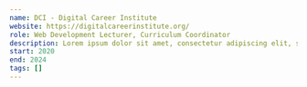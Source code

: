 ```yaml
---
name: DCI - Digital Career Institute
website: https://digitalcareerinstitute.org/
role: Web Development Lecturer, Curriculum Coordinator
description: Lorem ipsum dolor sit amet, consectetur adipiscing elit, sed do eiusmod tempor incididunt ut labore et dolore magna aliqua. Ut enim ad minim veniam, quis nostrud exercitation ullamco labori
start: 2020
end: 2024
tags: []
---
```

